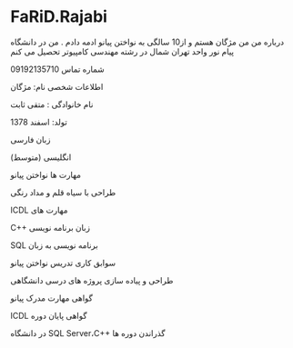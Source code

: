 # FaRiD.Rajabi
درباره من
من مژگان هستم و از10 سالگی به نواختن پیانو ادمه دادم . من در دانشگاه پیام نور واحد تهران شمال در رشته مهندسی کامپیوتر تحصیل می کنم

شماره تماس
09192135710

اطلاعات شخصی
نام: مژگان

نام خانوادگی : متقی ثابت

تولد: اسفند 1378

زبان
فارسی

(انگلیسی (متوسط

مهارت ها
نواختن پیانو

طراحی با سیاه قلم و مداد رنگی

ICDL مهارت های

C++ زبان برنامه نویسی

SQL برنامه نویسی به زبان

سوابق کاری
تدریس نواختن پیانو

طراحی و پیاده سازی پروژه های درسی دانشگاهی

گواهی مهارت
مدرک پیانو

ICDL گواهی پایان دوره

در دانشگاه SQL Server،C++ گذراندن دوره ها
